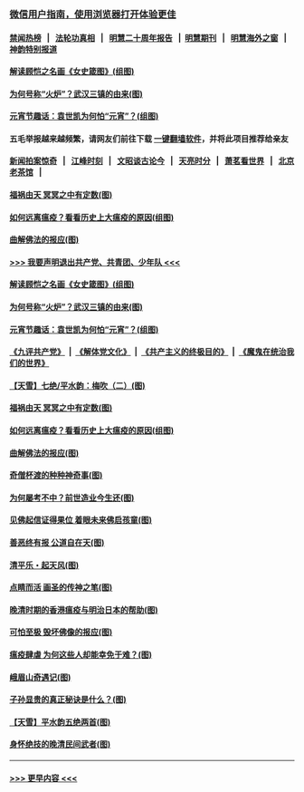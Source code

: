### [微信用户指南，使用浏览器打开体验更佳](https://github.com/gfw-breaker/banned-news1/blob/master/indexes/wechat-guide.md?t=0)
#### [禁闻热榜](热点新闻.md?t=0)  &nbsp;&nbsp;|&nbsp;&nbsp; [法轮功真相](https://github.com/gfw-breaker/truth/blob/master/README.md?t=0) &nbsp;&nbsp;|&nbsp;&nbsp; [明慧二十周年报告](https://github.com/gfw-breaker/mh-reports/blob/master/README.md?t=0) &nbsp;&nbsp;|&nbsp;&nbsp;[明慧期刊](https://github.com/gfw-breaker/mh-qikan) &nbsp;&nbsp;|&nbsp;&nbsp; [明慧海外之窗](https://github.com/gfw-breaker/mh-news/blob/master/README.md?t=0) &nbsp;&nbsp;|&nbsp;&nbsp; [神韵特别报道](https://github.com/gfw-breaker/mh-news/blob/master/shenyun.md?t=0)
#### [解读顾恺之名画《女史箴图》(组图)](../pages/p7/921835.md?t=02090733) 
#### [为何号称“火炉”？武汉三镇的由来(图)](../pages/p7/921718.md?t=02090733) 
#### [元宵节趣话：袁世凯为何怕“元宵”？(组图)](../pages/p7/922244.md?t=02090733) 
#### 五毛举报越来越频繁，请网友们前往下载 [一键翻墙软件](https://github.com/gfw-breaker/ssr-accounts)，并将此项目推荐给亲友
#### [新闻拍案惊奇](https://github.com/gfw-breaker/banned-news1/blob/master/pages/link4.md) &nbsp;&nbsp;|&nbsp;&nbsp; [江峰时刻](https://github.com/gfw-breaker/banned-news1/blob/master/pages/link4.md) &nbsp;&nbsp;|&nbsp;&nbsp; [文昭谈古论今](https://github.com/gfw-breaker/banned-news1/blob/master/pages/link4.md) &nbsp;&nbsp;|&nbsp;&nbsp; [天亮时分](https://github.com/gfw-breaker/banned-news1/blob/master/pages/link4.md) &nbsp;&nbsp;|&nbsp;&nbsp; [萧茗看世界](https://github.com/gfw-breaker/banned-news1/blob/master/pages/link4.md) &nbsp;&nbsp;|&nbsp;&nbsp; [北京老茶馆](https://github.com/gfw-breaker/banned-news1/blob/master/pages/link4.md) &nbsp;&nbsp;|&nbsp;&nbsp; 
#### [福祸由天 冥冥之中有定数(图)](../pages/p7/921585.md?t=02090733) 
#### [如何远离瘟疫？看看历史上大瘟疫的原因(组图)](../pages/p7/921717.md?t=02090733) 
#### [曲解佛法的报应(图)](../pages/p7/921438.md?t=02090733) 
#### [>>> 我要声明退出共产党、共青团、少年队 <<<](https://github.com/begood0513/goodnews/blob/master/quit/letter.md) 
#### [解读顾恺之名画《女史箴图》(组图)](../pages/p7/921835.md?t=02090733) 
#### [为何号称“火炉”？武汉三镇的由来(图)](../pages/p7/921718.md?t=02090733) 
#### [元宵节趣话：袁世凯为何怕“元宵”？(组图)](../pages/p7/922244.md?t=02090733) 
#### [《九评共产党》](https://github.com/begood0513/9ping.md/blob/master/README.md) &nbsp;|&nbsp; [《解体党文化》](../../../../jtdwh.md/blob/master/README.md)  &nbsp;|&nbsp; [《共产主义的终极目的》](../../../../gczydzjmd.md/blob/master/README.md) &nbsp;|&nbsp; [《魔鬼在统治我们的世界》](../../../../mgztzwmdsj.md/blob/master/README.md) 
#### [【天雪】七绝/平水韵：梅吹（二）(图)](../pages/p7/921790.md?t=02090733) 
#### [福祸由天 冥冥之中有定数(图)](../pages/p7/921585.md?t=02090733) 
#### [如何远离瘟疫？看看历史上大瘟疫的原因(组图)](../pages/p7/921717.md?t=02090733) 
#### [曲解佛法的报应(图)](../pages/p7/921438.md?t=02090733) 
#### [奇僧杯渡的种种神奇事(图)](../pages/p7/921776.md?t=02090733) 
#### [为何屡考不中？前世造业今生还(图)](../pages/p7/921584.md?t=02090733) 
#### [见佛起信证得果位 着眼未来佛启孩童(图)](../pages/p7/921596.md?t=02090733) 
#### [善恶终有报 公道自在天(图)](../pages/p7/921441.md?t=02090733) 
#### [清平乐・起天风(图)](../pages/p7/921607.md?t=02090733) 
#### [点睛而活 画圣的传神之笔(图)](../pages/p7/921583.md?t=02090733) 
#### [晚清时期的香港瘟疫与明治日本的帮助(图)](../pages/p7/921674.md?t=02090733) 
#### [可怕至极 毁坏佛像的报应(图)](../pages/p7/921437.md?t=02090733) 
#### [瘟疫肆虐 为何这些人却能幸免于难？(图)](../pages/p7/921768.md?t=02090733) 
#### [峨眉山奇遇记(图)](../pages/p7/921442.md?t=02090733) 
#### [子孙显贵的真正秘诀是什么？(图)](../pages/p7/921334.md?t=02090733) 
#### [【天雪】平水韵五绝两首(图)](../pages/p7/921604.md?t=02090733) 
#### [身怀绝技的晚清民间武者(图)](../pages/p7/921488.md?t=02090733) 

----
#### [ >>> 更早内容 <<< ](../indexes/p7-earlier.md)

